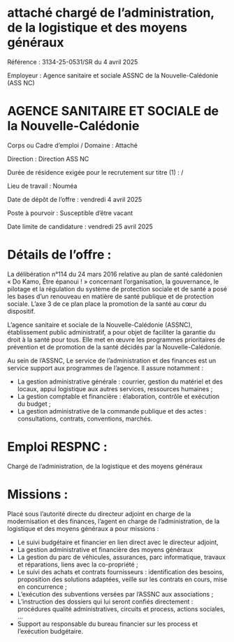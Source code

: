 # attaché chargé de l’administration, de la logistique et des moyens généraux

Référence : 3134-25-0531/SR du 4 avril 2025

Employeur : Agence sanitaire et sociale ASSNC de la Nouvelle-Calédonie (ASS NC)

# AGENCE SANITAIRE ET SOCIALE de la Nouvelle-Calédonie

Corps ou Cadre d’emploi / Domaine : Attaché

Direction : Direction ASS NC

Durée de résidence exigée pour le recrutement sur titre (1) : /

Lieu de travail : Nouméa

Date de dépôt de l’offre : vendredi 4 avril 2025

Poste à pourvoir : Susceptible d’être vacant

Date limite de candidature : vendredi 25 avril 2025

# Détails de l’offre :

La délibération n°114 du 24 mars 2016 relative au plan de santé calédonien « Do Kamo, Être épanoui ! » concernant l’organisation, la gouvernance, le pilotage et la régulation du système de protection sociale et de santé a posé les bases d’un renouveau en matière de santé publique et de protection sociale. L’axe 3 de ce plan place la promotion de la santé au cœur du dispositif.

L’agence sanitaire et sociale de la Nouvelle-Calédonie (ASSNC), établissement public administratif, a pour objet de faciliter la garantie du droit à la santé pour tous. Elle met en œuvre les programmes prioritaires de prévention et de promotion de la santé décidés par la Nouvelle-Calédonie.

Au sein de l’ASSNC, Le service de l’administration et des finances est un service support aux programmes de l’agence. Il assure notamment :

- La gestion administrative générale : courrier, gestion du matériel et des locaux, appui logistique aux autres services, ressources humaines ;
- La gestion comptable et financière : élaboration, contrôle et exécution du budget ;
- La gestion administrative de la commande publique et des actes : consultations, contrats, conventions, marchés.

# Emploi RESPNC :

Chargé de l’administration, de la logistique et des moyens généraux

# Missions :

Placé sous l’autorité directe du directeur adjoint en charge de la modernisation et des finances, l’agent en charge de l’administration, de la logistique et des moyens généraux a pour missions :

- Le suivi budgétaire et financier en lien direct avec le directeur adjoint,
- La gestion administrative et financière des moyens généraux
- La gestion du parc de véhicules, assurances, parc informatique, travaux et réparations, liens avec la co-propriété ;
- Le suivi des achats et contrats fournisseurs : identification des besoins, proposition des solutions adaptées, veille sur les contrats en cours, mise en concurrence ;
- L’exécution des subventions versées par l’ASSNC aux associations ;
- L’instruction des dossiers qui lui seront confiés directement : procédures qualité administratives, circuits et process, actions sociales, …
- Support au responsable du bureau financier sur les process et l’exécution budgétaire.